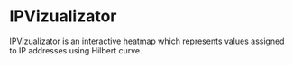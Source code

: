 IPVizualizator
==============

IPVizualizator is an interactive heatmap which represents values assigned to IP addresses using Hilbert curve.
